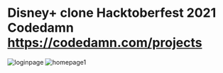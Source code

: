 # Disney+ clone Hacktoberfest 2021 Codedamn https://codedamn.com/projects

![loginpage](https://user-images.githubusercontent.com/72561943/136208987-a99f6fcc-df86-4438-85de-dafe0126772f.jpg)
![homepage1](https://user-images.githubusercontent.com/72561943/136208927-f3226a8b-1034-4a22-a6e7-0ff9112398ff.jpg)
